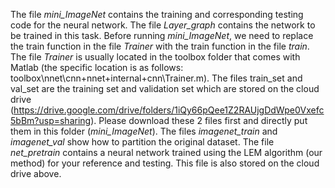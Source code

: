 The file _mini_ImageNet_ contains the training and corresponding testing code for the neural network. The file _Layer_graph_ contains the network to be trained in this task. Before running _mini_ImageNet_, we need to replace the train function in the file _Trainer_ with the train function in the file _train_. The file _Trainer_ is usually located in the toolbox folder that comes with Matlab (the specific location is as follows: toolbox\nnet\cnn\+nnet\+internal\+cnn\Trainer.m).
The files train_set and val_set are the training set and validation set which are stored on the
cloud drive (https://drive.google.com/drive/folders/1iQy66pQee1Z2RAUjgDdWpe0Vxefc5bBm?usp=sharing). Please download these 2 files first and directly put them in this folder (_mini_ImageNet_). The files _imagenet_train_ and _imagenet_val_ show how to partition the original dataset.
The file _net_pretrain_ contains a neural network trained using the LEM algorithm (our method) for your reference and testing. This file is also stored on the cloud drive above.
